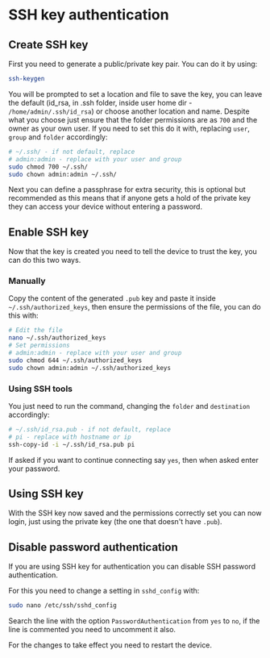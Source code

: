 # SSH key authentication

## Create SSH key
First you need to generate a public/private key pair.
You can do it by using:

```sh
ssh-keygen
```

You will be prompted to set a location and file to save the key, you can leave the default (id_rsa, in .ssh folder, inside user home dir - `/home/admin/.ssh/id_rsa`) or choose another location and name. Despite what you choose just ensure that the folder permissions are as `700` and the owner as your own user. If you need to set this do it with, replacing `user`, `group` and `folder` accordingly:

```sh
# ~/.ssh/ - if not default, replace
# admin:admin - replace with your user and group
sudo chmod 700 ~/.ssh/
sudo chown admin:admin ~/.ssh/
```

Next you can define a passphrase for extra security, this is optional but recommended as this means that if anyone gets a hold of the private key they can access your device without entering a password.

## Enable SSH key
Now that the key is created you need to tell the device to trust the key, you can do this two ways.

### Manually
Copy the content of the generated `.pub` key and paste it inside `~/.ssh/authorized_keys`, then ensure the permissions of the file, you can do this with:

```sh
# Edit the file
nano ~/.ssh/authorized_keys
# Set permissions
# admin:admin - replace with your user and group
sudo chmod 644 ~/.ssh/authorized_keys
sudo chown admin:admin ~/.ssh/authorized_keys
```

### Using SSH tools
You just need to run the command, changing the `folder` and `destination` accordingly:

```sh
# ~/.ssh/id_rsa.pub - if not default, replace
# pi - replace with hostname or ip
ssh-copy-id -i ~/.ssh/id_rsa.pub pi
```

If asked if you want to continue connecting say `yes`, then when asked enter your password.

## Using SSH key
With the SSH key now saved and the permissions correctly set you can now login, just using the private key (the one that doesn't have `.pub`).

## Disable password authentication
If you are using SSH key for authentication you can disable SSH password authentication.

For this you need to change a setting in `sshd_config` with:

```sh
sudo nano /etc/ssh/sshd_config
```

Search the line with the option `PasswordAuthentication` from `yes` to `no`, if the line is commented you need to uncomment it also.

For the changes to take effect you need to restart the device.